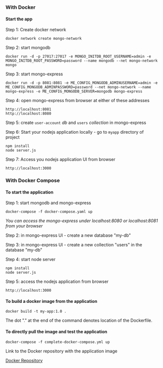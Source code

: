 ### With Docker

#### Start the app

Step 1: Create docker network

    docker network create mongo-network 

Step 2: start mongodb 

    docker run -d -p 27017:27017 -e MONGO_INITDB_ROOT_USERNAME=admin -e MONGO_INITDB_ROOT_PASSWORD=password --name mongodb --net mongo-network mongo    

Step 3: start mongo-express
    
    docker run -d -p 8081:8081 -e ME_CONFIG_MONGODB_ADMINUSERNAME=admin -e ME_CONFIG_MONGODB_ADMINPASSWORD=password --net mongo-network --name mongo-express -e ME_CONFIG_MONGODB_SERVER=mongodb mongo-express   

Step 4: open mongo-express from browser at either of these addresses

    http://localhost:8081
    http://localhost:8080

Step 5: create `user-account` _db_ and `users` _collection_ in mongo-express

Step 6: Start your nodejs application locally - go to `myapp` directory of project 

    npm install 
    node server.js
    
Step 7: Access you nodejs application UI from browser

    http://localhost:3000

### With Docker Compose

#### To start the application

Step 1: start mongodb and mongo-express

    docker-compose -f docker-compose.yaml up
    
_You can access the mongo-express under localhost:8080 or localhost:8081 from your browser_
    
Step 2: in mongo-express UI - create a new database "my-db"

Step 3: in mongo-express UI - create a new collection "users" in the database "my-db"       
    
Step 4: start node server 

    npm install
    node server.js
    
Step 5: access the nodejs application from browser 

    http://localhost:3000

#### To build a docker image from the application

    docker build -t my-app:1.0 .       

The dot "." at the end of the command denotes location of the Dockerfile.

#### To directly pull the image and test the application

    docker-compose -f complete-docker-compose.yml up      
    
Link to the Docker repository with the application image

[Docker Repository](https://hub.docker.com/r/nemil28/docker-js-test-app)
